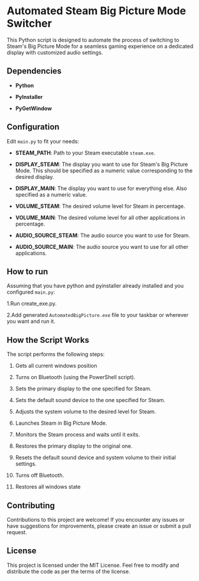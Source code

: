 # Automated Steam Big Picture Mode Switcher

This Python script is designed to automate the process of switching to Steam's Big Picture Mode for a seamless gaming experience on a dedicated display with customized audio settings.

## Dependencies

- **Python**

- **PyInstaller**

- **PyGetWindow**

## Configuration

Edit `main.py` to fit your needs:

- **STEAM_PATH**: Path to your Steam executable `steam.exe`.

- **DISPLAY_STEAM**: The display you want to use for Steam's Big Picture Mode. This should be specified as a numeric value corresponding to the desired display.

- **DISPLAY_MAIN**: The display you want to use for everything else. Also specified as a numeric value.

- **VOLUME_STEAM**: The desired volume level for Steam in percentage.

- **VOLUME_MAIN**: The desired volume level for all other applications in percentage.

- **AUDIO_SOURCE_STEAM**: The audio source you want to use for Steam.

- **AUDIO_SOURCE_MAIN**: The audio source you want to use for all other applications.

## How to run
Assuming that you have python and pyinstaller already installed and you configured `main.py`:

1.Run create_exe.py.

2.Add generated `AutomatedBigPicture.exe` file to your taskbar or wherever you want and run it.

## How the Script Works

The script performs the following steps:

1. Gets all current windows position

2. Turns on Bluetooth (using the PowerShell script).

3. Sets the primary display to the one specified for Steam.

4. Sets the default sound device to the one specified for Steam.

5. Adjusts the system volume to the desired level for Steam.

6. Launches Steam in Big Picture Mode.

7. Monitors the Steam process and waits until it exits.

8. Restores the primary display to the original one.

9. Resets the default sound device and system volume to their initial settings.

10. Turns off Bluetooth.

11. Restores all windows state

## Contributing

Contributions to this project are welcome! If you encounter any issues or have suggestions for improvements, please create an issue or submit a pull request.

## License

This project is licensed under the MIT License. Feel free to modify and distribute the code as per the terms of the license.
